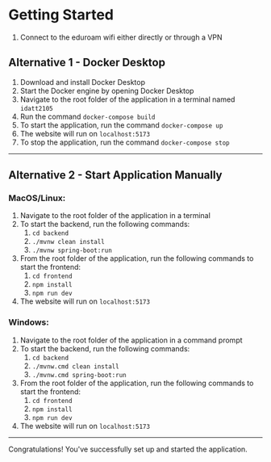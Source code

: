 # Getting Started
1. Connect to the eduroam wifi either directly or through a VPN

## Alternative 1 - Docker Desktop

1. Download and install Docker Desktop
2. Start the Docker engine by opening Docker Desktop
3. Navigate to the root folder of the application in a terminal named `idatt2105`
4. Run the command `docker-compose build`
5. To start the application, run the command `docker-compose up`
6. The website will run on `localhost:5173`
7. To stop the application, run the command `docker-compose stop`

---

## Alternative 2 - Start Application Manually

### MacOS/Linux:

1. Navigate to the root folder of the application in a terminal
2. To start the backend, run the following commands:
    1. `cd backend`
    2. `./mvnw clean install`
    3. `./mvnw spring-boot:run`
3. From the root folder of the application, run the following commands to start the frontend:
    1. `cd frontend`
    2. `npm install`
    3. `npm run dev`
4. The website will run on `localhost:5173`

### Windows:

1. Navigate to the root folder of the application in a command prompt
2. To start the backend, run the following commands:
    1. `cd backend`
    2. `./mvnw.cmd clean install`
    3. `./mvnw.cmd spring-boot:run`
3. From the root folder of the application, run the following commands to start the frontend:
    1. `cd frontend`
    2. `npm install`
    3. `npm run dev`
4. The website will run on `localhost:5173`

---

Congratulations! You've successfully set up and started the application.
